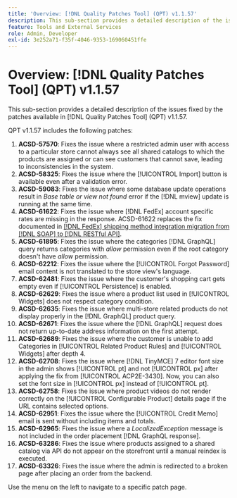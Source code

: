 ```yaml
---
title: 'Overview: [!DNL Quality Patches Tool] (QPT) v1.1.57'
description: This sub-section provides a detailed description of the issues fixed by the patches available in [!DNL Quality Patches Tool] (QPT) v1.1.57.
feature: Tools and External Services
role: Admin, Developer
exl-id: 3e252a71-f35f-4046-9353-169060451ffe
---
```

# Overview: [!DNL Quality Patches Tool] (QPT) v1.1.57

This sub-section provides a detailed description of the issues fixed by the patches available in [!DNL Quality Patches Tool] (QPT) v1.1.57.

QPT v1.1.57 includes the following patches:

1. **ACSD-57570**: Fixes the issue where a restricted admin user with access to a particular store cannot always see all shared catalogs to which the products are assigned or can see customers that cannot save, leading to inconsistencies in the system.
1. **ACSD-58325**: Fixes the issue where the [!UICONTROL Import] button is available even after a validation error.
1. **ACSD-59083**: Fixes the issue where some database update operations result in _Base table or view not found_ error if the [!DNL mview] update is running at the same time.
1. **ACSD-61622**: Fixes the issue where [!DNL FedEx] account specific rates are missing in the response. ACSD-61622 replaces the fix documented in [[!DNL FedEx] shipping method integration migration from [!DNL SOAP] to [!DNL RESTful API]](https://experienceleague.adobe.com/en/docs/commerce-knowledge-base/kb/troubleshooting/known-issues-patches-attached/fedex-shipping-method-integration-migration-soap-restful-api). 
1. **ACSD-61895**: Fixes the issue where the categories [!DNL GraphQL] query returns categories with *allow* permission even if the root category doesn't have *allow* permission.
1. **ACSD-62212**: Fixes the issue where the [!UICONTROL Forgot Password] email content is not translated to the store view's language. 
1. **ACSD-62481**: Fixes the issue where the customer's shopping cart gets empty even if [!UICONTROL Persistence] is enabled.
1. **ACSD-62629**: Fixes the issue where a product list used in [!UICONTROL Widgets] does not respect category condition.
1. **ACSD-62635**: Fixes the issue where multi-store related products do not display properly in the [!DNL GraphQL] product query.
1. **ACSD-62671**: Fixes the issue where the [!DNL GraphQL] request does not return up-to-date address information on the first attempt.
1. **ACSD-62689**: Fixes the issue where the customer is unable to add Categories in [!UICONTROL Related Product Rules] and [!UICONTROL Widgets] after depth 4.
1. **ACSD-62708**: Fixes the issue where [!DNL TinyMCE] 7 editor font size in the admin shows [!UICONTROL pt] and not [!UICONTROL px] after applying the fix from [!UICONTROL ACP2E-3430]. Now, you can also set the font size in [!UICONTROL px] instead of [!UICONTROL pt]. 
1. **ACSD-62758**: Fixes the issue where product videos do not render correctly on the [!UICONTROL Configurable Product] details page if the URL contains selected options.
1. **ACSD-62951**: Fixes the issue where the [!UICONTROL Credit Memo] email is sent without including items and totals.
1.  **ACSD-62965**: Fixes the issue where a *LocalizedException* message is not included in the order placement [!DNL GraphQL response].
1. **ACSD-63286**: Fixes the issue where products assigned to a shared catalog via API do not appear on the storefront until a manual reindex is executed.
1. **ACSD-63326**: Fixes the issue where the admin is redirected to a broken page after placing an order from the backend.


Use the menu on the left to navigate to a specific patch page.
